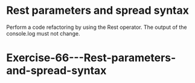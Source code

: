 # Rest parameters and spread syntax

Perform a code refactoring by using the Rest operator. The output of the console.log must not change.
# Exercise-66---Rest-parameters-and-spread-syntax

